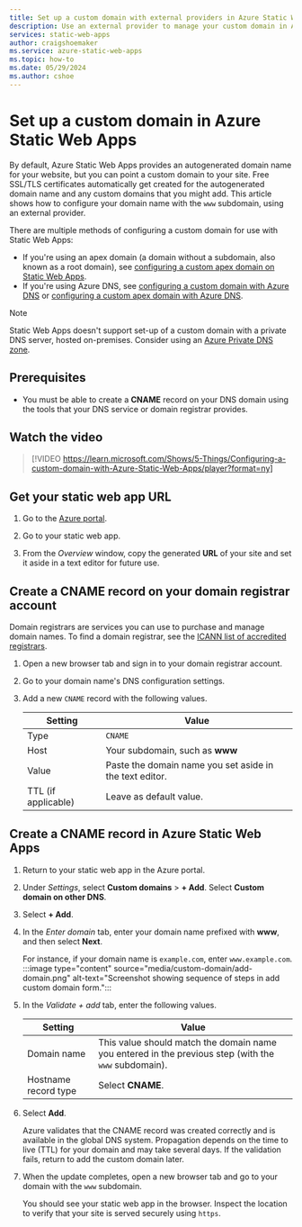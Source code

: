 ```yaml
---
title: Set up a custom domain with external providers in Azure Static Web Apps
description: Use an external provider to manage your custom domain in Azure Static Web Apps.
services: static-web-apps
author: craigshoemaker
ms.service: azure-static-web-apps
ms.topic: how-to
ms.date: 05/29/2024
ms.author: cshoe
---
```


# Set up a custom domain in Azure Static Web Apps

By default, Azure Static Web Apps provides an autogenerated domain name for your website, but you can point a custom domain to your site. Free SSL/TLS certificates automatically get created for the autogenerated domain name and any custom domains that you might add. This article shows how to configure your domain name with the `www` subdomain, using an external provider.

There are multiple methods of configuring a custom domain for use with Static Web Apps:

- If you're using an apex domain (a domain without a subdomain, also known as a root domain), see [configuring a custom apex domain on Static Web Apps](apex-domain-external.md).
- If you're using Azure DNS, see [configuring a custom domain with Azure DNS](custom-domain-azure-dns.md) or [configuring a custom apex domain with Azure DNS](apex-domain-azure-dns.md).

> [!NOTE]
> Static Web Apps doesn't support set-up of a custom domain with a private DNS server, hosted on-premises. Consider using an [Azure Private DNS zone](../dns/private-dns-privatednszone.md).

## Prerequisites

- You must be able to create a **CNAME** record on your DNS domain using the tools that your DNS service or domain registrar provides.

## Watch the video

> [!VIDEO https://learn.microsoft.com/Shows/5-Things/Configuring-a-custom-domain-with-Azure-Static-Web-Apps/player?format=ny]

## Get your static web app URL

1. Go to the [Azure portal](https://portal.azure.com).

1. Go to your static web app.

1. From the *Overview* window, copy the generated **URL** of your site and set it aside in a text editor for future use.

## Create a CNAME record on your domain registrar account

Domain registrars are services you can use to purchase and manage domain names. To find a domain registrar, see the [ICANN list of accredited registrars](https://www.icann.org/en/accredited-registrars).

1. Open a new browser tab and sign in to your domain registrar account.

1. Go to your domain name's DNS configuration settings.

1. Add a new `CNAME` record with the following values.

    | Setting | Value |
    |--|--|
    | Type | `CNAME` |
    | Host | Your subdomain, such as **www** |
    | Value | Paste the domain name you set aside in the text editor. |
    | TTL (if applicable) | Leave as default value. |

## Create a CNAME record in Azure Static Web Apps

1. Return to your static web app in the Azure portal.

1. Under *Settings*, select **Custom domains** > **+ Add**. Select **Custom domain on other DNS**.

1. Select **+ Add**.

1. In the *Enter domain* tab, enter your domain name prefixed with **www**, and then select **Next**.

    For instance, if your domain name is `example.com`, enter `www.example.com`.
    :::image type="content" source="media/custom-domain/add-domain.png" alt-text="Screenshot showing sequence of steps in add custom domain form.":::

1. In the *Validate + add* tab, enter the following values.

    | Setting | Value |
    |---|---|
    | Domain name | This value should match the domain name you entered in the previous step (with the `www` subdomain). |
    | Hostname record type | Select **CNAME**. |

1. Select **Add**.

   Azure validates that the CNAME record was created correctly and is available in the global DNS system.  Propagation depends on the time to live (TTL) for your domain and may take several days. If the validation fails, return to add the custom domain later.

1. When the update completes, open a new browser tab and go to your domain with the `www` subdomain.

    You should see your static web app in the browser. Inspect the location to verify that your site is served securely using `https`.
